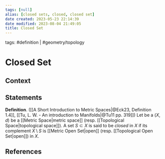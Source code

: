 ```yaml
---
tags: [null]
alias: [closed sets, closed, closed set]
date created: 2023-05-23 22:14:39
date modified: 2023-08-04 21:49:05
title: Closed Set
---
```


tags: #definition | #geometry/topology

# Closed Set

## Context

## Statements

**Definition**. ([[A Short Introduction to Metric Spaces|@Eck23, Definition 1.4]], [[Tu, L. W. - An introduction to Manifolds|@Tu11 pp. 319]]) Let be a $(X,d)$ be a [[Metric Space|metric space]] (resp. [[Topological Space|topological space]]). A set $S\subset X$ is said to be _closed_ in $X$ if its complement $X\setminus S$ is [[Metric Open Set|open]] (resp. [[Topological Open Set|open]]) in $X$.

## References